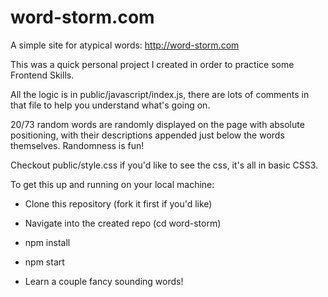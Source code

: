# word-storm.com
A simple site for atypical words: http://word-storm.com

This was a quick personal project I created in order to practice some Frontend Skills.

All the logic is in public/javascript/index.js, there are lots of comments in that file to help you understand what's going on.

20/73 random words are randomly displayed on the page with absolute positioning, with their descriptions appended just below 
the words themselves.  Randomness is fun!

Checkout public/style.css if you'd like to see the css, it's all in basic CSS3.



To get this up and running on your local machine:

- Clone this repository (fork it first if you'd like)

- Navigate into the created repo (cd word-storm)

- npm install

- npm start

- Learn a couple fancy sounding words!


